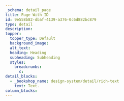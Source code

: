 ```yaml
---
_schema: detail_page
title: Page With ID
id: 9e558b82-dbaf-4139-a376-0c6d882bc879
type: detail
description:
topper:
  topper_type: Default
  background_image:
  alt_text:
  heading: Heading
  subheading: Subheading
  styles:
    breadcrumbs:
      c:
detail_blocks:
  - _bookshop_name: design-system/detail/rich-text
    text: Text.
column_blocks:
---
```

